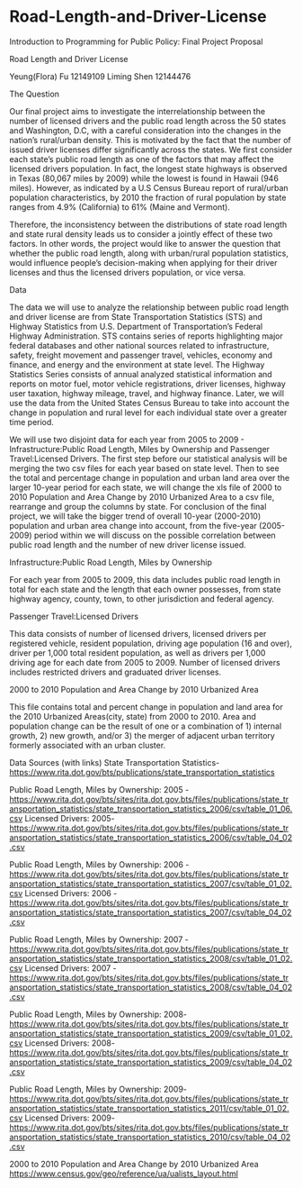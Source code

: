 # Road-Length-and-Driver-License
Introduction to Programming for Public Policy: Final Project Proposal

Road Length and Driver License

Yeung(Flora) Fu   12149109
Liming Shen  12144476

The Question

Our final project aims to investigate the interrelationship between the number of licensed drivers and the public road length across the 50 states and Washington, D.C, with a careful consideration into the changes in the nation’s  rural/urban density. This is motivated by the fact that the number of issued driver licenses differ significantly across the states. We first consider each state’s public road length as one of the factors that may affect the licensed drivers population. In fact, the longest state highways is observed in Texas (80,067 miles by 2009)  while the lowest is found in Hawaii (946 miles). However, as indicated by a U.S Census Bureau report of rural/urban population characteristics,  by 2010 the fraction of rural population by state ranges from  4.9% (California) to 61% (Maine and Vermont). 

Therefore, the inconsistency between the distributions of state road length and state rural density leads us to consider a jointly effect of these two factors. In other words, the project would like to answer the question that whether the public road length, along with urban/rural population statistics, would influence people’s decision-making when applying for their driver licenses and thus the licensed drivers population, or vice versa. 

Data

The data we will use to analyze the relationship between public road length and driver license are from State Transportation Statistics (STS) and Highway Statistics from U.S. Department of Transportation’s Federal Highway Administration. STS contains series of reports highlighting major federal databases and other national sources related to infrastructure, safety, freight movement and passenger travel, vehicles, economy and finance, and energy and the environment at state level. The Highway Statistics Series consists of annual analyzed statistical information and reports on motor fuel, motor vehicle registrations, driver licenses, highway user taxation, highway mileage, travel, and highway finance. Later, we will use the data from the United States Census Bureau to take into account the change in population and rural level for each individual state over a greater time period. 

We will use two disjoint data for each year from 2005 to 2009 - Infrastructure:Public Road Length, Miles by Ownership and Passenger Travel:Licensed Drivers. The first step before our statistical analysis will be merging the two csv files for each year based on state level. Then to see the total and percentage change in population and urban land area over the larger 10-year period for each state, we will change the xls file of 2000 to 2010 Population and Area Change by 2010 Urbanized Area to a csv file, rearrange and group the columns by state. For conclusion of the final project, we will take the bigger trend of overall 10-year (2000-2010) population and urban area change into account, from the five-year (2005-2009) period within we will discuss on the possible correlation between public road length and the number of new driver license issued.

Infrastructure:Public Road Length, Miles by Ownership

For each year from 2005 to 2009, this data includes public road length in total for each state and the length that each owner possesses, from state highway agency, county, town, to other jurisdiction and federal agency. 

Passenger Travel:Licensed Drivers

This data consists of number of licensed drivers, licensed drivers per registered vehicle, resident population, driving age population (16 and over), driver per 1,000 total resident population, as well as drivers per 1,000 driving age for each date from 2005 to 2009. Number of licensed drivers includes restricted drivers and graduated driver licenses. 

2000 to 2010 Population and Area Change by 2010 Urbanized Area

This file contains total and percent change in population and land area for the 2010 Urbanized Areas(city, state) from 2000 to 2010. Area and population change can be the result of one or a combination of 1) internal growth, 2) new growth, and/or 3) the merger of adjacent urban territory formerly associated with an urban cluster.


Data Sources (with links)
State Transportation Statistics- https://www.rita.dot.gov/bts/publications/state_transportation_statistics 

Public Road Length, Miles by Ownership: 2005 - https://www.rita.dot.gov/bts/sites/rita.dot.gov.bts/files/publications/state_transportation_statistics/state_transportation_statistics_2006/csv/table_01_06.csv
Licensed Drivers: 2005-
https://www.rita.dot.gov/bts/sites/rita.dot.gov.bts/files/publications/state_transportation_statistics/state_transportation_statistics_2006/csv/table_04_02.csv 

Public Road Length, Miles by Ownership: 2006 -https://www.rita.dot.gov/bts/sites/rita.dot.gov.bts/files/publications/state_transportation_statistics/state_transportation_statistics_2007/csv/table_01_02.csv
 Licensed Drivers: 2006 - https://www.rita.dot.gov/bts/sites/rita.dot.gov.bts/files/publications/state_transportation_statistics/state_transportation_statistics_2007/csv/table_04_02.csv

Public Road Length, Miles by Ownership: 2007 - https://www.rita.dot.gov/bts/sites/rita.dot.gov.bts/files/publications/state_transportation_statistics/state_transportation_statistics_2008/csv/table_01_02.csv
Licensed Drivers: 2007 - https://www.rita.dot.gov/bts/sites/rita.dot.gov.bts/files/publications/state_transportation_statistics/state_transportation_statistics_2008/csv/table_04_02.csv

Public Road Length, Miles by Ownership: 2008- https://www.rita.dot.gov/bts/sites/rita.dot.gov.bts/files/publications/state_transportation_statistics/state_transportation_statistics_2009/csv/table_01_02.csv
Licensed Drivers: 2008- https://www.rita.dot.gov/bts/sites/rita.dot.gov.bts/files/publications/state_transportation_statistics/state_transportation_statistics_2009/csv/table_04_02.csv

Public Road Length, Miles by Ownership: 2009- https://www.rita.dot.gov/bts/sites/rita.dot.gov.bts/files/publications/state_transportation_statistics/state_transportation_statistics_2011/csv/table_01_02.csv
Licensed Drivers: 2009- https://www.rita.dot.gov/bts/sites/rita.dot.gov.bts/files/publications/state_transportation_statistics/state_transportation_statistics_2010/csv/table_04_02.csv

2000 to 2010 Population and Area Change by 2010 Urbanized Area 
https://www.census.gov/geo/reference/ua/ualists_layout.html 
